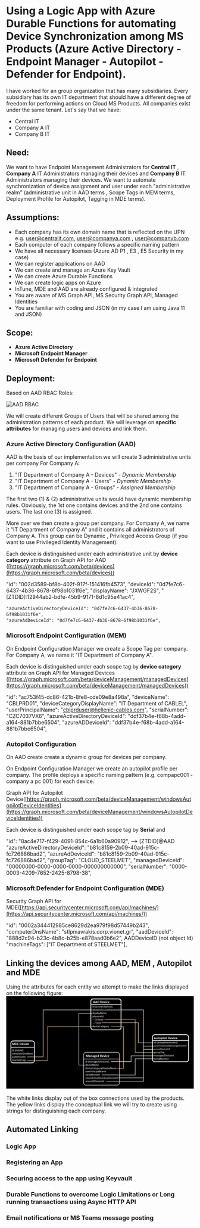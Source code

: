 # Using a Logic App with Azure Durable Functions for automating Device Synchronization among MS Products (Azure Active Directory - Endpoint Manager - Autopilot - Defender for Endpoint).
I have worked for an group organization that has many subsidiaries. 
Every subsidiary has its own IT department that should have a different degree of freedom for performing actions on Cloud MS Products. 
All companies exist under the same tenant.
Let's say that we have:
- Central IT
- Company A IT
- Company B IT

## Need: 
We want to have Endpoint Management Administrators for **Central IT** , **Company A** IT Administrators managing their devices and **Company B** IT Administrators managing their devices. 
We want to automate synchronization of device assignment and user under each "administrative realm" (administrative unit in AAD terms , Scope Tags in MEM terms, Deployment Profile for Autopilot, Tagging in MDE terms). 

## Assumptions: 
- Each company has its own domain name that is reflected on the UPN e.g. user@centralit.com, user@companya.com , user@companyb.com
- Each computer of each company follows a specific naming pattern 
- We have all necessary licenses (Azure AD P1 , E3 , E5 Security in my case) 
- We can register applications on AAD
- We can create and manage an Azure Key Vault
- We can create Azure Durable Functions 
- We can create logic apps on Azure
- InTune, MDE and AAD are already configured & integrated
- You are aware of MS Graph API, MS Security Graph API, Managed Identities
- You are familiar with coding and JSON (in my case I am using Java 11 and JSON)

## Scope: 
- **Azure Active Directory**
- **Microsoft Endpoint Manager**
- **Microsoft Defender for Endpoint**

## Deployment: 

Based on AAD RBAC Roles: 

![AAD RBAC](https://learn.microsoft.com/en-us/azure/active-directory/roles/media/concept-understand-roles/role-overlap-diagram.png)

We will create different Groups of Users that will be shared among the administration patterns of each product.
We will leverage on **specific attributes** for managing users and devices and link them. 

### Azure Active Directory Configuration (AAD)
AAD is the basis of our implementation we will create 3 administrative units per company
For Company A:
1. "IT Department of Company A - Devices" - *Dynamic Membership*
2. "IT Department of Company A - Users" - *Dynamic Membership*
3. "IT Department of Company A - Groups" - *Assigned Membership*

The first two (1) & (2) administrative units would have dynamic membership rules.
Obviously, the 1st one contains devices and the 2nd one contains users. 
The last one (3) is assigned.

More over we then create a group per company. For Company A, we name it "IT Department of Company A" and it contains all administrators of Company A.
This group can be Dynamic , Privileged Access Group (if you want to use Privileged Identity Management). 

Each device is distinguished under each administrative unit by **device category** attribute on Graph API for AAD ([https://graph.microsoft.com/beta/devices](https://graph.microsoft.com/beta/devices))


"id": "002d3589-bf8b-402f-917f-151416fb4573",
"deviceId": "0d7fe7c6-6437-4b36-8678-6f98b1031f6e",
"displayName": "JXWGF2S",
"[ZTDID]:12944ab2-bdfe-45b9-9171-8d1c95e41ac4",

    "azureActiveDirectoryDeviceId": "0d7fe7c6-6437-4b36-8678-6f98b1031f6e",
    "azureAdDeviceId": "0d7fe7c6-6437-4b36-8678-6f98b1031f6e",


### Microsoft Endpoint Configuration (MEM)
On Endpoint Configuration Manager we create a Scope Tag per company.
For Company A, we name it "IT Department of Company A". 

Each device is distinguished under each scope tag by **device category** attribute on Graph API for Managed Devices ([https://graph.microsoft.com/beta/deviceManagement/managedDevices](https://graph.microsoft.com/beta/deviceManagement/managedDevices))

"id": "ac753f45-dc86-421b-8fe8-cde09e8a498a",
"deviceName": "CBLPRD01",
"deviceCategoryDisplayName": "IT Department of CABLEL",
"userPrincipalName": "cblprduser@hellenic-cables.com",
"serialNumber": "CZC7037VX6",
"azureActiveDirectoryDeviceId": "ddf37b4e-f68b-4add-a164-881b7bbe6504",
"azureADDeviceId": "ddf37b4e-f68b-4add-a164-881b7bbe6504",

### Autopilot Configuration
On AAD create create a dynamic group for devices per company. 

On Endpoint Configuration Manager we create an autopilot profile per company.
The profile deploys a specific naming pattern (e.g. compapc001 - company a pc 001) for each device. 

Graph API for Autopilot Device([https://graph.microsoft.com/beta/deviceManagement/windowsAutopilotDeviceIdentities](https://graph.microsoft.com/beta/deviceManagement/windowsAutopilotDeviceIdentities))

Each device is distinguished under each scope tag by **Serial** and 

"id": "8ac4e717-f429-4091-854c-6a1b60a90912",   --> [ZTDID]@AAD
"azureActiveDirectoryDeviceId": "b81c8159-2b09-40ad-915c-fc726886bad2",
"azureAdDeviceId": "b81c8159-2b09-40ad-915c-fc726886bad2",
"groupTag": "CLOUD_STEELMET",
"managedDeviceId": "00000000-0000-0000-0000-000000000000", 
"serialNumber": "0000-0003-4209-7652-2425-8798-38",
 
### Microsoft Defender for Endpoint Configuration (MDE)

Security Graph API for MDE([https://api.securitycenter.microsoft.com/api/machines/](https://api.securitycenter.microsoft.com/api/machines/))

"id": "0002a344412985ce8629d2ea979f98d57449b243",
"computerDnsName": "stlpmavrakis.corp.vionet.gr",
"aadDeviceId": "888d2c94-b23c-4b8c-b25b-e878aad0b6e2", AADDeviceID (not object Id)
"machineTags": ["IT Department of STEELMET"],

## Linking the devices among AAD, MEM , Autopilot and MDE

Using the attributes for each entity we attempt to make the links displayed on the following figure:
![Entity Links](https://raw.githubusercontent.com/sip03ds/viofunction/main/src/main/resources/images/Graph_Api_Links.png)

The white links display out of the box connections used by the products.
The yellow links display the conceptual link we will try to create using strings for distinguishing each company. 

## Automated Linking

### Logic App

### Registering an App

### Securing access to the app using Keyvault

### Durable Functions to overcome Logic Limitations or Long running transactions using Async HTTP API

### Email notifications or MS Teams message posting